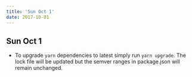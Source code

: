 ```yaml
---
title: 'Sun Oct 1'
date: 2017-10-01
---
```


## Sun Oct 1

- To upgrade `yarn` dependencies to latest simply run `yarn upgrade`. The lock file will be updated but the semver ranges in package.json will remain unchanged.
